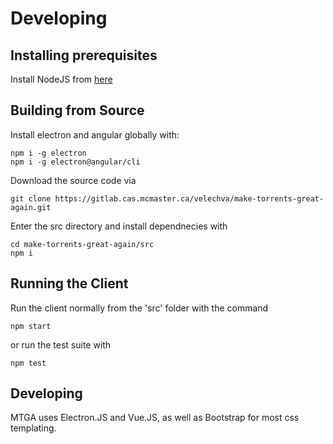# Developing

## Installing prerequisites

Install NodeJS from [here](https://nodejs.org/en/)

## Building from Source

Install electron and angular globally with:

```
npm i -g electron
npm i -g electron@angular/cli
```

Download the source code via

```
git clone https://gitlab.cas.mcmaster.ca/velechva/make-torrents-great-again.git
```

Enter the src directory and install dependnecies with

```
cd make-torrents-great-again/src
npm i
```

## Running the Client

Run the client normally from the 'src' folder with the command

```
npm start
```

or run the test suite with

```
npm test
```

## Developing

MTGA uses Electron.JS and Vue.JS, as well as Bootstrap for most css templating.